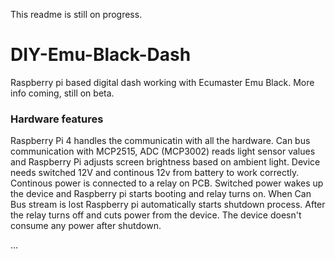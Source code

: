 This readme is still on progress. 

# DIY-Emu-Black-Dash
Raspberry pi based digital dash working with Ecumaster Emu Black. 
More info coming, still on beta. 

### Hardware features
Raspberry Pi 4 handles the communicatin with all the hardware. Can bus communication with MCP2515, ADC (MCP3002) reads light sensor values and Raspberry Pi adjusts screen brightness based on ambient light. 
Device needs switched 12V and continous 12v from battery to work correctly. Continous power is connected to a relay on PCB. Switched power wakes up the device and Raspberry pi starts booting and relay turns on. When Can Bus stream is lost Raspberry pi automatically starts shutdown process. After the relay turns off and cuts power from the device. The device doesn't consume any power after shutdown. 

...
